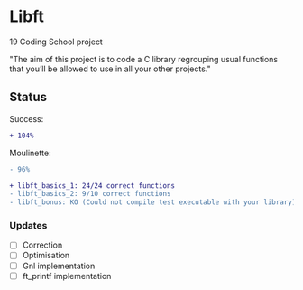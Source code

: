 # Libft

19 Coding School project

"The aim of this project is to code a C library regrouping usual functions that
you’ll be allowed to use in all your other projects."

## Status

Success: 
```diff
+ 104%
```

Moulinette: 
```diff
- 96%
```
```diff
+ libft_basics_1: 24/24 correct functions
- libft_basics_2: 9/10 correct functions
- libft_bonus: KO (Could not compile test executable with your library)
```

### Updates

- [ ] Correction
- [ ] Optimisation
- [ ] Gnl implementation
- [ ] ft_printf implementation

